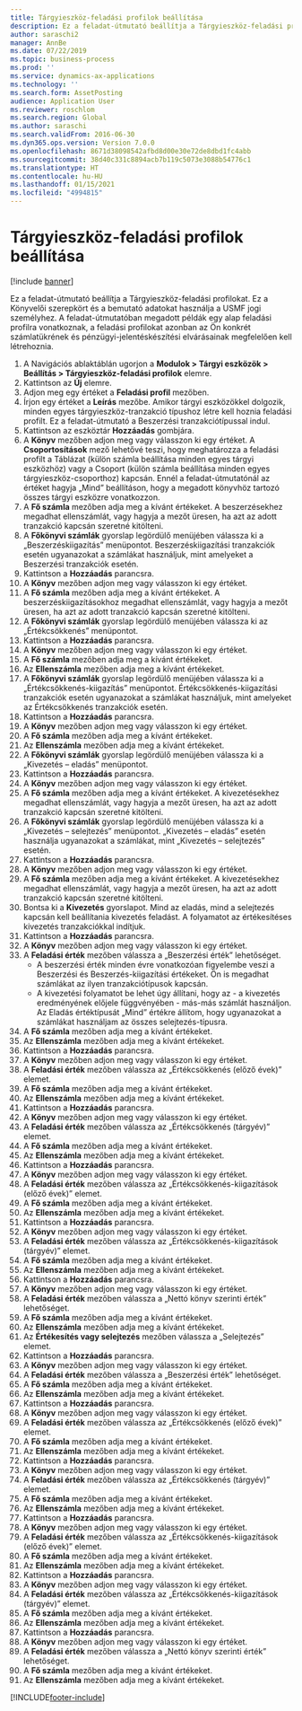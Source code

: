 ```yaml
---
title: Tárgyieszköz-feladási profilok beállítása
description: Ez a feladat-útmutató beállítja a Tárgyieszköz-feladási profilokat.
author: saraschi2
manager: AnnBe
ms.date: 07/22/2019
ms.topic: business-process
ms.prod: ''
ms.service: dynamics-ax-applications
ms.technology: ''
ms.search.form: AssetPosting
audience: Application User
ms.reviewer: roschlom
ms.search.region: Global
ms.author: saraschi
ms.search.validFrom: 2016-06-30
ms.dyn365.ops.version: Version 7.0.0
ms.openlocfilehash: 8671d38098542afbd8d00e30e72de8dbd1fc4abb
ms.sourcegitcommit: 38d40c331c8894acb7b119c5073e3088b54776c1
ms.translationtype: HT
ms.contentlocale: hu-HU
ms.lasthandoff: 01/15/2021
ms.locfileid: "4994815"
---
```

# <a name="set-up-fixed-asset-posting-profiles"></a>Tárgyieszköz-feladási profilok beállítása

[!include [banner](../../includes/banner.md)]

Ez a feladat-útmutató beállítja a Tárgyieszköz-feladási profilokat.  Ez a Könyvelői szerepkört és a bemutató adatokat használja a USMF jogi személyhez.  A feladat-útmutatóban megadott példák egy alap feladási profilra vonatkoznak, a feladási profilokat azonban az Ön konkrét számlatükrének és pénzügyi-jelentéskészítési elvárásainak megfelelően kell létrehoznia.

1. A Navigációs ablaktáblán ugorjon a **Modulok > Tárgyi eszközök > Beállítás > Tárgyieszköz-feladási profilok** elemre.
2. Kattintson az **Új** elemre.
3. Adjon meg egy értéket a **Feladási profil** mezőben.
4. Írjon egy értéket a **Leírás** mezőbe. Amikor tárgyi eszközökkel dolgozik, minden egyes tárgyieszköz-tranzakció típushoz létre kell hoznia feladási profilt. Ez a feladat-útmutató a Beszerzési tranzakciótípussal indul.  
5. Kattintson az eszköztár **Hozzáadás** gombjára.
6. A **Könyv** mezőben adjon meg vagy válasszon ki egy értéket. A **Csoportosítások** mező lehetővé teszi, hogy meghatározza a feladási profilt a Táblázat (külön számla beállítása minden egyes tárgyi eszközhöz) vagy a Csoport (külön számla beállítása minden egyes tárgyieszköz-csoporthoz) kapcsán. Ennél a feladat-útmutatónál az értéket hagyja „Mind” beállításon, hogy a megadott könyvhöz tartozó összes tárgyi eszközre vonatkozzon.  
7. A **Fő számla** mezőben adja meg a kívánt értékeket. A beszerzésekhez megadhat ellenszámlát, vagy hagyja a mezőt üresen, ha azt az adott tranzakció kapcsán szeretné kitölteni.    
8. A **Főkönyvi számlák** gyorslap legördülő menüjében válassza ki a „Beszerzéskiigazítás” menüpontot. Beszerzéskiigazítási tranzakciók esetén ugyanazokat a számlákat használjuk, mint amelyeket a Beszerzési tranzakciók esetén.  
9. Kattintson a **Hozzáadás** parancsra.
10. A **Könyv** mezőben adjon meg vagy válasszon ki egy értéket.
11. A **Fő számla** mezőben adja meg a kívánt értékeket. A beszerzéskiigazításokhoz megadhat ellenszámlát, vagy hagyja a mezőt üresen, ha azt az adott tranzakció kapcsán szeretné kitölteni.    
12. A **Főkönyvi számlák** gyorslap legördülő menüjében válassza ki az „Értékcsökkenés” menüpontot.
13. Kattintson a **Hozzáadás** parancsra.
14. A **Könyv** mezőben adjon meg vagy válasszon ki egy értéket.
15. A **Fő számla** mezőben adja meg a kívánt értékeket.
16. Az **Ellenszámla** mezőben adja meg a kívánt értékeket.
17. A **Főkönyvi számlák** gyorslap legördülő menüjében válassza ki a „Értékcsökkenés-kiigazítás” menüpontot. Értékcsökkenés-kiigazítási tranzakciók esetén ugyanazokat a számlákat használjuk, mint amelyeket az Értékcsökkenés tranzakciók esetén.  
18. Kattintson a **Hozzáadás** parancsra.
19. A **Könyv** mezőben adjon meg vagy válasszon ki egy értéket.
20. A **Fő számla** mezőben adja meg a kívánt értékeket.
21. Az **Ellenszámla** mezőben adja meg a kívánt értékeket.
22. A **Főkönyvi számlák** gyorslap legördülő menüjében válassza ki a „Kivezetés – eladás” menüpontot.
23. Kattintson a **Hozzáadás** parancsra.
24. A **Könyv** mezőben adjon meg vagy válasszon ki egy értéket.
25. A **Fő számla** mezőben adja meg a kívánt értékeket. A kivezetésekhez megadhat ellenszámlát, vagy hagyja a mezőt üresen, ha azt az adott tranzakció kapcsán szeretné kitölteni.  
26. A **Főkönyvi számlák** gyorslap legördülő menüjében válassza ki a „Kivezetés – selejtezés” menüpontot. „Kivezetés – eladás” esetén használja ugyanazokat a számlákat, mint „Kivezetés – selejtezés” esetén.  
27. Kattintson a **Hozzáadás** parancsra.
28. A **Könyv** mezőben adjon meg vagy válasszon ki egy értéket.
29. A **Fő számla** mezőben adja meg a kívánt értékeket. A kivezetésekhez megadhat ellenszámlát, vagy hagyja a mezőt üresen, ha azt az adott tranzakció kapcsán szeretné kitölteni.  
30. Bontsa ki a **Kivezetés** gyorslapot. Mind az eladás, mind a selejtezés kapcsán kell beállítania kivezetés feladást.  A folyamatot az értékesítéses kivezetés tranzakciókkal indítjuk.  
31. Kattintson a **Hozzáadás** parancsra.
32. A **Könyv** mezőben adjon meg vagy válasszon ki egy értéket.
33. A **Feladási érték** mezőben válassza a „Beszerzési érték” lehetőséget.
    * A beszerzési érték minden évre vonatkozóan figyelembe veszi a Beszerzési és Beszerzés-kiigazítási értékeket. Ön is megadhat számlákat az ilyen tranzakciótípusok kapcsán.  
    * A kivezetési folyamatot be lehet úgy állítani, hogy az - a kivezetés eredményének előjele függvényében - más-más számlát használjon. Az Eladás értéktípusát „Mind” értékre állítom, hogy ugyanazokat a számlákat használjam az összes selejtezés-típusra.  
34. A **Fő számla** mezőben adja meg a kívánt értékeket.
35. Az **Ellenszámla** mezőben adja meg a kívánt értékeket.
36. Kattintson a **Hozzáadás** parancsra.
37. A **Könyv** mezőben adjon meg vagy válasszon ki egy értéket.
38. A **Feladási érték** mezőben válassza az „Értékcsökkenés (előző évek)” elemet.  
38. A **Fő számla** mezőben adja meg a kívánt értékeket.
39. Az **Ellenszámla** mezőben adja meg a kívánt értékeket.
40. Kattintson a **Hozzáadás** parancsra.
41. A **Könyv** mezőben adjon meg vagy válasszon ki egy értéket.
42. A **Feladási érték** mezőben válassza az „Értékcsökkenés (tárgyév)” elemet.
43. A **Fő számla** mezőben adja meg a kívánt értékeket.
44. Az **Ellenszámla** mezőben adja meg a kívánt értékeket.
45. Kattintson a **Hozzáadás** parancsra.
46. A **Könyv** mezőben adjon meg vagy válasszon ki egy értéket.
47. A **Feladási érték** mezőben válassza az „Értékcsökkenés-kiigazítások (előző évek)” elemet.
48. A **Fő számla** mezőben adja meg a kívánt értékeket.
49. Az **Ellenszámla** mezőben adja meg a kívánt értékeket.
50. Kattintson a **Hozzáadás** parancsra.
51. A **Könyv** mezőben adjon meg vagy válasszon ki egy értéket.
52. A **Feladási érték** mezőben válassza az „Értékcsökkenés-kiigazítások (tárgyév)” elemet.
53. A **Fő számla** mezőben adja meg a kívánt értékeket.
54. Az **Ellenszámla** mezőben adja meg a kívánt értékeket.
55. Kattintson a **Hozzáadás** parancsra.
56. A **Könyv** mezőben adjon meg vagy válasszon ki egy értéket.
57. A **Feladási érték** mezőben válassza a „Nettó könyv szerinti érték” lehetőséget.
58. A **Fő számla** mezőben adja meg a kívánt értékeket.
59. Az **Ellenszámla** mezőben adja meg a kívánt értékeket.
60. Az **Értékesítés vagy selejtezés** mezőben válassza a „Selejtezés” elemet.
61. Kattintson a **Hozzáadás** parancsra.
62. A **Könyv** mezőben adjon meg vagy válasszon ki egy értéket.
63. A **Feladási érték** mezőben válassza a „Beszerzési érték” lehetőséget.
64. A **Fő számla** mezőben adja meg a kívánt értékeket.
65. Az **Ellenszámla** mezőben adja meg a kívánt értékeket.
66. Kattintson a **Hozzáadás** parancsra.
67. A **Könyv** mezőben adjon meg vagy válasszon ki egy értéket.
67. A **Feladási érték** mezőben válassza az „Értékcsökkenés (előző évek)” elemet.  
68. A **Fő számla** mezőben adja meg a kívánt értékeket.
69. Az **Ellenszámla** mezőben adja meg a kívánt értékeket.
70. Kattintson a **Hozzáadás** parancsra.
71. A **Könyv** mezőben adjon meg vagy válasszon ki egy értéket.
72. A **Feladási érték** mezőben válassza az „Értékcsökkenés (tárgyév)” elemet.
73. A **Fő számla** mezőben adja meg a kívánt értékeket.
74. Az **Ellenszámla** mezőben adja meg a kívánt értékeket.
75. Kattintson a **Hozzáadás** parancsra.
76. A **Könyv** mezőben adjon meg vagy válasszon ki egy értéket.
77. A **Feladási érték** mezőben válassza az „Értékcsökkenés-kiigazítások (előző évek)” elemet.
78. A **Fő számla** mezőben adja meg a kívánt értékeket.
79. Az **Ellenszámla** mezőben adja meg a kívánt értékeket.
80. Kattintson a **Hozzáadás** parancsra.
81. A **Könyv** mezőben adjon meg vagy válasszon ki egy értéket.
82. A **Feladási érték** mezőben válassza az „Értékcsökkenés-kiigazítások (tárgyév)” elemet.
83. A **Fő számla** mezőben adja meg a kívánt értékeket.
84. Az **Ellenszámla** mezőben adja meg a kívánt értékeket.
85. Kattintson a **Hozzáadás** parancsra.
86. A **Könyv** mezőben adjon meg vagy válasszon ki egy értéket.
87. A **Feladási érték** mezőben válassza a „Nettó könyv szerinti érték” lehetőséget.
88. A **Fő számla** mezőben adja meg a kívánt értékeket.
89. Az **Ellenszámla** mezőben adja meg a kívánt értékeket.



[!INCLUDE[footer-include](../../../includes/footer-banner.md)]